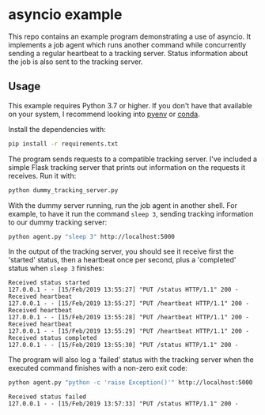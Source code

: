 # asyncio example

This repo contains an example program demonstrating a use of asyncio. It
implements a job agent which runs another command while concurrently sending a
regular heartbeat to a tracking server. Status information about the job is
also sent to the tracking server.

## Usage

This example requires Python 3.7 or higher. If you don't have that available on
your system, I recommend looking into [pyenv][pyenv] or [conda][conda].

Install the dependencies with:

```bash
pip install -r requirements.txt
```

The program sends requests to a compatible tracking server. I've included a
simple Flask tracking server that prints out information on the requests it
receives. Run it with:

```bash
python dummy_tracking_server.py
```

With the dummy server running, run the job agent in another shell. For example,
to have it run the command `sleep 3`, sending tracking information to our dummy
tracking server:

```bash
python agent.py "sleep 3" http://localhost:5000
```

In the output of the tracking server, you should see it receive first the
'started' status, then a heartbeat once per second, plus a 'completed' status
when `sleep 3` finishes:

```
Received status started
127.0.0.1 - - [15/Feb/2019 13:55:27] "PUT /status HTTP/1.1" 200 -
Received heartbeat
127.0.0.1 - - [15/Feb/2019 13:55:27] "PUT /heartbeat HTTP/1.1" 200 -
Received heartbeat
127.0.0.1 - - [15/Feb/2019 13:55:28] "PUT /heartbeat HTTP/1.1" 200 -
Received heartbeat
127.0.0.1 - - [15/Feb/2019 13:55:29] "PUT /heartbeat HTTP/1.1" 200 -
Received status completed
127.0.0.1 - - [15/Feb/2019 13:55:30] "PUT /status HTTP/1.1" 200 -
```

The program will also log a 'failed' status with the tracking server when the
executed command finishes with a non-zero exit code:

```bash
python agent.py "python -c 'raise Exception()'" http://localhost:5000
```

```
Received status failed
127.0.0.1 - - [15/Feb/2019 13:57:33] "PUT /status HTTP/1.1" 200 -
```

[pyenv]: https://github.com/pyenv/pyenv
[conda]: https://conda.io/en/latest/
